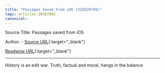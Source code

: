 ```yaml
---
title: "Passages Saved From iOS (225829799)"
tags: articles-10367892
canonical: 
---
```


Source Title: Passages saved from iOS

Author:  - [Source URL](){:target="_blank"}

[Readwise URL](https://readwise.io/open/225829799){:target="_blank"}

---

History is an edit war. Truth, factual and moral, hangs in the balance
